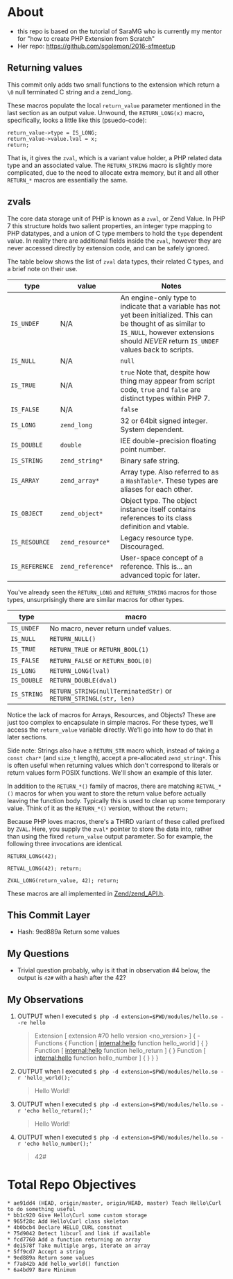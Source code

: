 # About

- this repo is based on the tutorial of SaraMG who is currently my mentor for "how to create PHP Extension from Scratch"
- Her repo: https://github.com/sgolemon/2016-sfmeetup

## Returning values

This commit only adds two small functions to the extension which return a `\0` null terminated C string and a zend\_long.

These macros populate the local `return_value` parameter mentioned in the last section as an output value.  Unwound, the `RETURN_LONG(x)` macro, specifically, looks a little like this (psuedo-code):

```
return_value->type = IS_LONG;
return_value->value.lval = x;
return;
```

That is, it gives the `zval`, which is a variant value holder, a PHP related data type and an associated value.  The `RETURN_STRING` macro is slightly more complicated, due to the need to allocate extra memory, but it and all other `RETURN_*` macros are essentially the same.

## zvals

The core data storage unit of PHP is known as a `zval`, or Zend Value.  In PHP 7 this structure holds two salient properties, an integer type mapping to PHP datatypes, and a union of C type members to hold the `type` dependent value.  In reality there are additional fields inside the `zval`, however they are never accessed directly by extension code, and can be safely ignored.

The table below shows the list of `zval` data types, their related C types, and a brief note on their use.

type | value | Notes
-- | -- | --
 `IS_UNDEF` | N/A | An engine-only type to indicate that a variable has not yet been initialized.  This can be thought of as similar to `IS_NULL`, however extensions should _NEVER_ return `IS_UNDEF` values back to scripts.
 `IS_NULL` | N/A | `null`
 `IS_TRUE` | N/A | `true` Note that, despite how thing may appear from script code, `true` and `false` are distinct types within PHP 7.
 `IS_FALSE` | N/A | `false`
 `IS_LONG` | `zend_long` | 32 or 64bit signed integer. System dependent.
 `IS_DOUBLE` | `double` | IEE double-precision floating point number.
 `IS_STRING` | `zend_string*` | Binary safe string.
 `IS_ARRAY` | `zend_array*` | Array type. Also referred to as a `HashTable*`. These types are aliases for each other.
 `IS_OBJECT` | `zend_object*` | Object type. The object instance itself contains references to its class definition and vtable.
 `IS_RESOURCE` | `zend_resource*` | Legacy resource type. Discouraged.
 `IS_REFERENCE` | `zend_reference*` | User-space concept of a reference. This is... an advanced topic for later.

You've already seen the `RETURN_LONG` and `RETURN_STRING` macros for those types, unsurprisingly there are similar macros for other types.

type | macro
-- | --
`IS_UNDEF` | No macro, never return undef values.
`IS_NULL` | `RETURN_NULL()`
`IS_TRUE` | `RETURN_TRUE` or `RETURN_BOOL(1)`
`IS_FALSE` | `RETURN_FALSE` or `RETURN_BOOL(0)`
`IS_LONG` | `RETURN_LONG(lval)`
`IS_DOUBLE` | `RETURN_DOUBLE(dval)`
`IS_STRING` | `RETURN_STRING(nullTerminatedStr)` or `RETURN_STRINGL(str, len)`

Notice the lack of macros for Arrays, Resources, and Objects?  These are just too complex to encapsulate in simple macros.  For these types, we'll access the `return_value` variable directly. We'll go into how to do that in later sections.

Side note: Strings also have a `RETURN_STR` macro which, instead of taking a `const char*` (and `size_t` length), accept a pre-allocated `zend_string*`.  This is often useful when returning values which don't correspond to literals or return values form POSIX functions.  We'll show an example of this later.

In addition to the `RETURN_*()` family of macros, there are matching `RETVAL_*()` macros for when you want to store the return value before actually leaving the function body.  Typically this is used to clean up some temporary value.  Think of it as the `RETURN_*()` version, without the `return;`

Because PHP loves macros, there's a THIRD variant of these called prefixed by `ZVAL`.  Here, you supply the `zval*` pointer to store the data into, rather than using the fixed `return_value` output parameter.  So for example, the following three invocations are identical.

```
RETURN_LONG(42);

RETVAL_LONG(42); return;

ZVAL_LONG(return_value, 42); return;
```

These macros are all implemented in [Zend/zend\_API.h](https://github.com/php/php-src/blob/master/Zend/zend_API.h).

## This Commit Layer

- Hash: 9ed889a Return some values

## My Questions

- Trivial question probably, why is it that in observation #4 below, the output is `42#` with a hash after the 42?

## My Observations

1. OUTPUT when I executed `$ php -d extension=$PWD/modules/hello.so --re hello`
    > Extension [ <persistent> extension #70 hello version <no_version> ] {
       - Functions {
         Function [ <internal:hello> function hello_world ] {
         }
         Function [ <internal:hello> function hello_return ] {
         }
         Function [ <internal:hello> function hello_number ] {
         }
       }
     }
    
2. OUTPUT when I executed `$ php -d extension=$PWD/modules/hello.so -r 'hello_world();'`
    > Hello World!

3. OUTPUT when I executed `$ php -d extension=$PWD/modules/hello.so -r 'echo hello_return();'`
    > Hello World!
    
4. OUTPUT when I executed `$ php -d extension=$PWD/modules/hello.so -r 'echo hello_number();'`
    > 42#

# Total Repo Objectives

```
* ae91dd4 (HEAD, origin/master, origin/HEAD, master) Teach Hello\Curl to do something useful
* bb1c920 Give Hello\Curl some custom storage
* 965f28c Add Hello\Curl class skeleton
* 4b0bcb4 Declare HELLO_CURL constnat
* 75d9042 Detect libcurl and link if available
* fcd7760 Add a function returning an array
* de1578f Take multiple args, iterate an array
* 5ff9cd7 Accept a string
* 9ed889a Return some values
* f7a842b Add hello_world() function
* 6a4bd97 Bare Minimum
```

